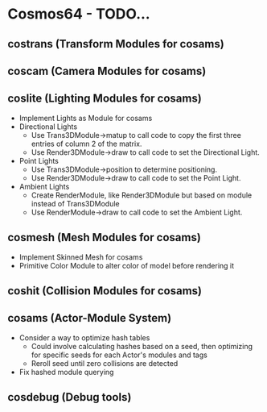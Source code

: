 # Cosmos64 - TODO...

## costrans (Transform Modules for cosams)

## coscam (Camera Modules for cosams)

## coslite (Lighting Modules for cosams)
- Implement Lights as Module for cosams
- Directional Lights
    - Use Trans3DModule->matup to call code to copy the first three entries of column 2 of the matrix.
    - Use Render3DModule->draw to call code to set the Directional Light.
- Point Lights
    - Use Trans3DModule->position to determine positioning.
    - Use Render3DModule->draw to call code to set the Point Light.
- Ambient Lights
    - Create RenderModule, like Render3DModule but based on module instead of Trans3DModule
    - Use RenderModule->draw to call code to set the Ambient Light.

## cosmesh (Mesh Modules for cosams)
- Implement Skinned Mesh for cosams
- Primitive Color Module to alter color of model before rendering it

## coshit (Collision Modules for cosams)

## cosams (Actor-Module System)
- Consider a way to optimize hash tables
    - Could involve calculating hashes based on a seed, then optimizing for specific seeds for each Actor's modules and tags
    - Reroll seed until zero collisions are detected
- Fix hashed module querying

## cosdebug (Debug tools)
